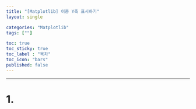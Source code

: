 ```yaml
---
title: "[Matplotlib] 이중 Y축 표시하기"
layout: single

categories: "Matplotlib"
tags: [""]

toc: true
toc_sticky: true
toc_label : "목차"
toc_icon: "bars"
published: false
---
```


<small></small>

***

# 1. 